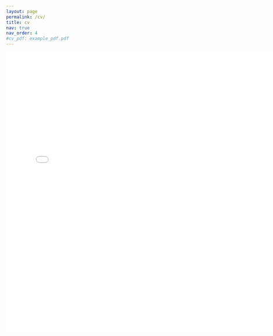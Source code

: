```yaml
---
layout: page
permalink: /cv/
title: cv
nav: true
nav_order: 4
#cv_pdf: example_pdf.pdf
---
```


<embed src="{{ 'assets/pdf/cv.pdf' | relative_url }}" type="application/pdf" width="764px" height="764px" />
